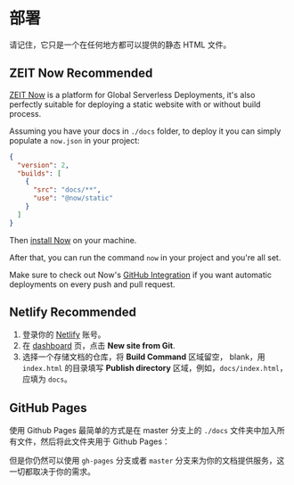 # 部署

请记住，它只是一个在任何地方都可以提供的静态 HTML 文件。

## ZEIT Now <Badge type="success">Recommended</Badge>

[ZEIT Now](https://zeit.co/now) is a platform for Global Serverless Deployments, it's also perfectly suitable for deploying a static website with or without build process.

Assuming you have your docs in `./docs` folder, to deploy it you can simply populate a `now.json` in your project:

```json
{
  "version": 2,
  "builds": [
    {
      "src": "docs/**",
      "use": "@now/static"
    }
  ]
}
```

Then [install Now](https://zeit.co/docs/v2/getting-started/installation/) on your machine.

After that, you can run the command `now` in your project and you're all set.

Make sure to check out Now's [GitHub Integration](https://zeit.co/docs/v2/integrations/now-for-github/) if you want automatic deployments on every push and pull request.

## Netlify <Badge type="success">Recommended</Badge>

1. 登录你的 [Netlify](https://www.netlify.com/) 账号。
2. 在 [dashboard](https://app.netlify.com/) 页，点击 __New site from Git__.
3. 选择一个存储文档的仓库，将 __Build Command__ 区域留空， blank，用 `index.html` 的目录填写 __Publish directory__ 区域，例如，`docs/index.html`，应填为 `docs`。

## GitHub Pages

使用 Github Pages 最简单的方式是在 master 分支上的 `./docs` 文件夹中加入所有文件，然后将此文件夹用于 Github Pages：

<ImageZoom src="https://i.loli.net/2018/06/11/5b1e0da0c173a.png" alt="github pages" :border="true" />

但是你仍然可以使用 `gh-pages` 分支或者 `master` 分支来为你的文档提供服务，这一切都取决于你的需求。
